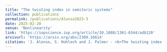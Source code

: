 ```yaml
---
title: "The twisting index in semitoric systems"
collection: publications
permalink: /publications/Alonso2023-3
date: 2025-02-20
venue: 'Nonlinearity'
link: 'https://iopscience.iop.org/article/10.1088/1361-6544/adb120'
arxivurl: 'https://arxiv.org/abs/2309.16614'
citation: 'J. Alonso, S. Hohloch and J. Palmer - <b>The twisting index in semitoric systems</b>, <i>Nonlinearity</i>, 38 035018 (2025).'
---
```

